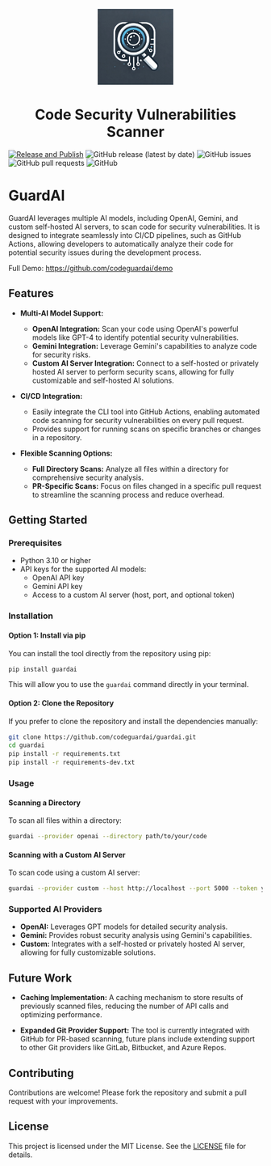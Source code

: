 <p align="center"><img src="https://raw.githubusercontent.com/codeguardai/guardai/main/logo.png" width="150" ><br><h1 align="center">Code Security Vulnerabilities Scanner</h1></p>

[![Release and Publish](https://github.com/codeguardai/guardai/actions/workflows/release-publish.yml/badge.svg)](https://github.com/codeguardai/guardai/actions/workflows/release-publish.yml)
![GitHub release (latest by date)](https://img.shields.io/github/v/release/codeguardai/guardai)
![GitHub issues](https://img.shields.io/github/issues/codeguardai/guardai)
![GitHub pull requests](https://img.shields.io/github/issues-pr/codeguardai/guardai)
![GitHub](https://img.shields.io/github/license/codeguardai/guardai)

# GuardAI

GuardAI leverages multiple AI models, including OpenAI, Gemini, and custom self-hosted AI servers, to scan code for security vulnerabilities. It is designed to integrate seamlessly into CI/CD pipelines, such as GitHub Actions, allowing developers to automatically analyze their code for potential security issues during the development process.

Full Demo: https://github.com/codeguardai/demo

## Features

- **Multi-AI Model Support:**

  - **OpenAI Integration:** Scan your code using OpenAI's powerful models like GPT-4 to identify potential security vulnerabilities.
  - **Gemini Integration:** Leverage Gemini's capabilities to analyze code for security risks.
  - **Custom AI Server Integration:** Connect to a self-hosted or privately hosted AI server to perform security scans, allowing for fully customizable and self-hosted AI solutions.

- **CI/CD Integration:**

  - Easily integrate the CLI tool into GitHub Actions, enabling automated code scanning for security vulnerabilities on every pull request.
  - Provides support for running scans on specific branches or changes in a repository.

- **Flexible Scanning Options:**
  - **Full Directory Scans:** Analyze all files within a directory for comprehensive security analysis.
  - **PR-Specific Scans:** Focus on files changed in a specific pull request to streamline the scanning process and reduce overhead.

## Getting Started

### Prerequisites

- Python 3.10 or higher
- API keys for the supported AI models:
  - OpenAI API key
  - Gemini API key
  - Access to a custom AI server (host, port, and optional token)

### Installation

#### Option 1: Install via pip

You can install the tool directly from the repository using pip:

```bash
pip install guardai
```

This will allow you to use the `guardai` command directly in your terminal.

#### Option 2: Clone the Repository

If you prefer to clone the repository and install the dependencies manually:

```bash
git clone https://github.com/codeguardai/guardai.git
cd guardai
pip install -r requirements.txt
pip install -r requirements-dev.txt
```

### Usage

#### Scanning a Directory

To scan all files within a directory:

```bash
guardai --provider openai --directory path/to/your/code
```

#### Scanning with a Custom AI Server

To scan code using a custom AI server:

```bash
guardai --provider custom --host http://localhost --port 5000 --token your_token --directory path/to/your/code
```

### Supported AI Providers

- **OpenAI:** Leverages GPT models for detailed security analysis.
- **Gemini:** Provides robust security analysis using Gemini's capabilities.
- **Custom:** Integrates with a self-hosted or privately hosted AI server, allowing for fully customizable solutions.

## Future Work

- **Caching Implementation:** A caching mechanism to store results of previously scanned files, reducing the number of API calls and optimizing performance.

- **Expanded Git Provider Support:** The tool is currently integrated with GitHub for PR-based scanning, future plans include extending support to other Git providers like GitLab, Bitbucket, and Azure Repos.

## Contributing

Contributions are welcome! Please fork the repository and submit a pull request with your improvements.

## License

This project is licensed under the MIT License. See the [LICENSE](LICENSE) file for details.
